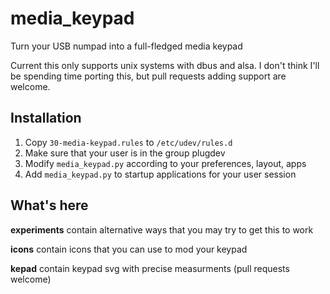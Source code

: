 # media_keypad
Turn your USB numpad into a full-fledged media keypad


Current this only supports unix systems with dbus and alsa. I don't think I'll be spending time porting this, but pull requests adding support are welcome.

## Installation

1. Copy `30-media-keypad.rules` to `/etc/udev/rules.d`
1. Make sure that your user is in the group plugdev
1. Modify `media_keypad.py` according to your preferences, layout, apps
1. Add `media_keypad.py` to startup applications for your user session


## What's here

**experiments** contain alternative ways that you may try to get this to work

**icons** contain icons that you can use to mod your keypad

**kepad** contain keypad svg with precise measurments (pull requests welcome)
